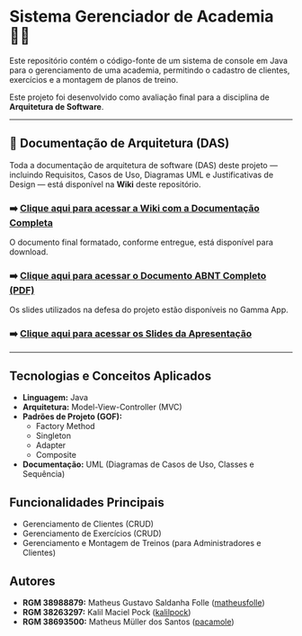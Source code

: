 # Sistema Gerenciador de Academia 🏋️‍♂️

Este repositório contém o código-fonte de um sistema de console em Java para o gerenciamento de uma academia, permitindo o cadastro de clientes, exercícios e a montagem de planos de treino.

Este projeto foi desenvolvido como avaliação final para a disciplina de **Arquitetura de Software**.

---

## 📄 Documentação de Arquitetura (DAS)

Toda a documentação de arquitetura de software (DAS) deste projeto — incluindo Requisitos, Casos de Uso, Diagramas UML e Justificativas de Design — está disponível na **Wiki** deste repositório.

### ➡️ [Clique aqui para acessar a Wiki com a Documentação Completa](https://github.com/matheusfolle/DAS-Academia-Sistema/wiki)

O documento final formatado, conforme entregue, está disponível para download.

### ➡️ [Clique aqui para acessar o Documento ABNT Completo (PDF)](https://github.com/matheusfolle/DAS-Academia-Sistema/releases/tag/v1.0.0-entrega-final)

Os slides utilizados na defesa do projeto estão disponíveis no Gamma App.

### ➡️ [Clique aqui para acessar os Slides da Apresentação](https://gamma.app/docs/Documento-de-Arquitetura-de-Software-5xlp9iy3ph7212a?mode=doc)

---

## Tecnologias e Conceitos Aplicados

* **Linguagem:** Java
* **Arquitetura:** Model-View-Controller (MVC)
* **Padrões de Projeto (GOF):**
    * Factory Method
    * Singleton
    * Adapter
    * Composite
* **Documentação:** UML (Diagramas de Casos de Uso, Classes e Sequência)

## Funcionalidades Principais

* Gerenciamento de Clientes (CRUD)
* Gerenciamento de Exercícios (CRUD)
* Gerenciamento e Montagem de Treinos (para Administradores e Clientes)

## Autores

* **RGM 38988879:** Matheus Gustavo Saldanha Folle ([matheusfolle](https://github.com/matheusfolle))
* **RGM 38263297:** Kalil Maciel Pock ([kalilpock](https://github.com/kalilpock))
* **RGM 38693500:** Matheus Müller dos Santos ([pacamole](https://github.com/pacamole))